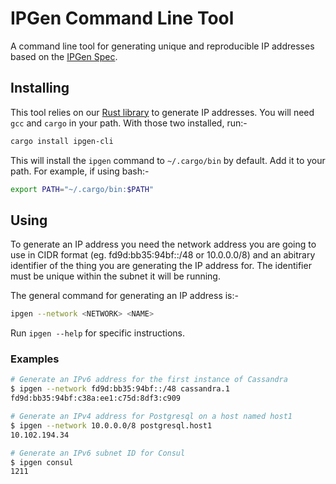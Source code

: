 # IPGen Command Line Tool

A command line tool for generating unique and reproducible IP addresses based on the [IPGen Spec].

## Installing

This tool relies on our [Rust library] to generate IP addresses. You will need `gcc` and `cargo` in your path.
With those two installed, run:-

```bash
cargo install ipgen-cli
```

This will install the `ipgen` command to `~/.cargo/bin` by default. Add it to your path. For example, if using
bash:-
```bash
export PATH="~/.cargo/bin:$PATH"
```

## Using

To generate an IP address you need the network address you are going to use in CIDR format (eg. fd9d:bb35:94bf::/48
or 10.0.0.0/8) and an abitrary identifier of the thing you are generating the IP address for. The identifier must be unique
within the subnet it will be running.

The general command for generating an IP address is:-
```bash
ipgen --network <NETWORK> <NAME>
```

Run `ipgen --help` for specific instructions.

### Examples

```bash
# Generate an IPv6 address for the first instance of Cassandra
$ ipgen --network fd9d:bb35:94bf::/48 cassandra.1
fd9d:bb35:94bf:c38a:ee1:c75d:8df3:c909

# Generate an IPv4 address for Postgresql on a host named host1
$ ipgen --network 10.0.0.0/8 postgresql.host1
10.102.194.34

# Generate an IPv6 subnet ID for Consul
$ ipgen consul
1211
```

[Rust library]: https://github.com/ipgen/rust
[IPGen Spec]: https://github.com/ipgen/spec
